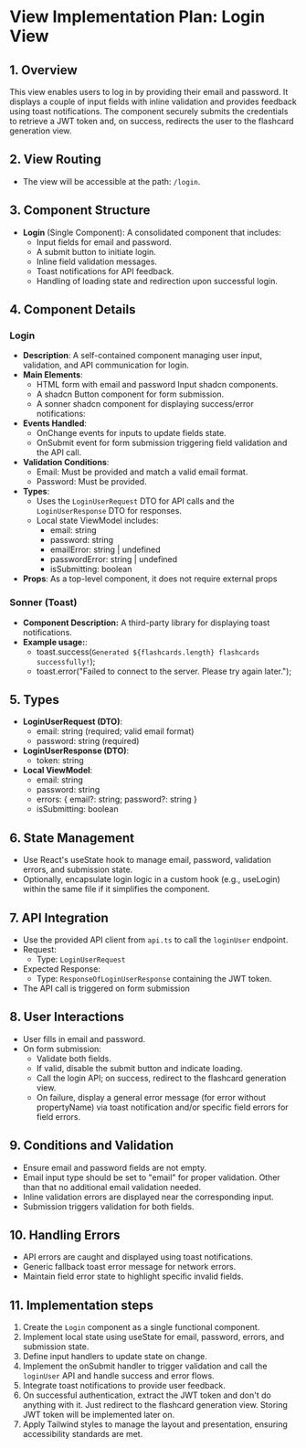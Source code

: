# View Implementation Plan: Login View

## 1. Overview
This view enables users to log in by providing their email and password. It displays a couple of input fields with inline validation and provides feedback using toast notifications. The component securely submits the credentials to retrieve a JWT token and, on success, redirects the user to the flashcard generation view.

## 2. View Routing
- The view will be accessible at the path: `/login`.

## 3. Component Structure
- **Login** (Single Component): A consolidated component that includes:
  - Input fields for email and password.
  - A submit button to initiate login.
  - Inline field validation messages.
  - Toast notifications for API feedback.
  - Handling of loading state and redirection upon successful login.

## 4. Component Details
### Login
- **Description**: A self-contained component managing user input, validation, and API communication for login.
- **Main Elements**:
  - HTML form with email and password Input shadcn components.
  - A shadcn Button component for form submission.
  - A sonner shadcn component for displaying success/error notifications:
- **Events Handled**:
  - OnChange events for inputs to update fields state.
  - OnSubmit event for form submission triggering field validation and the API call.
- **Validation Conditions**:
  - Email: Must be provided and match a valid email format.
  - Password: Must be provided.
- **Types**:
  - Uses the `LoginUserRequest` DTO for API calls and the `LoginUserResponse` DTO for responses.
  - Local state ViewModel includes:
    - email: string
    - password: string
    - emailError: string | undefined
    - passwordError: string | undefined
    - isSubmitting: boolean
- **Props**: As a top-level component, it does not require external props

### Sonner (Toast)
- **Component Description:** A third-party library for displaying toast notifications.
- **Example usage:**: 
  - toast.success(`Generated ${flashcards.length} flashcards successfully!`);
  - toast.error("Failed to connect to the server. Please try again later.");

## 5. Types
- **LoginUserRequest (DTO)**:
  - email: string (required; valid email format)
  - password: string (required)
- **LoginUserResponse (DTO)**:
  - token: string
- **Local ViewModel**:
  - email: string
  - password: string
  - errors: { email?: string; password?: string }
  - isSubmitting: boolean

## 6. State Management
- Use React's useState hook to manage email, password, validation errors, and submission state.
- Optionally, encapsulate login logic in a custom hook (e.g., useLogin) within the same file if it simplifies the component.

## 7. API Integration
- Use the provided API client from `api.ts` to call the `loginUser` endpoint.
- Request:
  - Type: `LoginUserRequest`
- Expected Response:
  - Type: `ResponseOfLoginUserResponse` containing the JWT token.
- The API call is triggered on form submission

## 8. User Interactions
- User fills in email and password.
- On form submission:
  - Validate both fields.
  - If valid, disable the submit button and indicate loading.
  - Call the login API; on success, redirect to the flashcard generation view.
  - On failure, display a general error message (for error without propertyName) via toast notification and/or specific field errors for field errors.

## 9. Conditions and Validation
- Ensure email and password fields are not empty.
- Email input type should be set to "email" for proper validation. Other than that no additional email validation needed.
- Inline validation errors are displayed near the corresponding input.
- Submission triggers validation for both fields.

## 10. Handling Errors
- API errors are caught and displayed using toast notifications.
- Generic fallback toast error message for network errors.
- Maintain field error state to highlight specific invalid fields.

## 11. Implementation steps
1. Create the `Login` component as a single functional component.
2. Implement local state using useState for email, password, errors, and submission state.
3. Define input handlers to update state on change.
4. Implement the onSubmit handler to trigger validation and call the `loginUser` API and handle success and error flows.
5. Integrate toast notifications to provide user feedback.
6. On successful authentication, extract the JWT token and don't do anything with it. Just redirect to the flashcard generation view. Storing JWT token will be implemented later on.
7. Apply Tailwind styles to manage the layout and presentation, ensuring accessibility standards are met.
